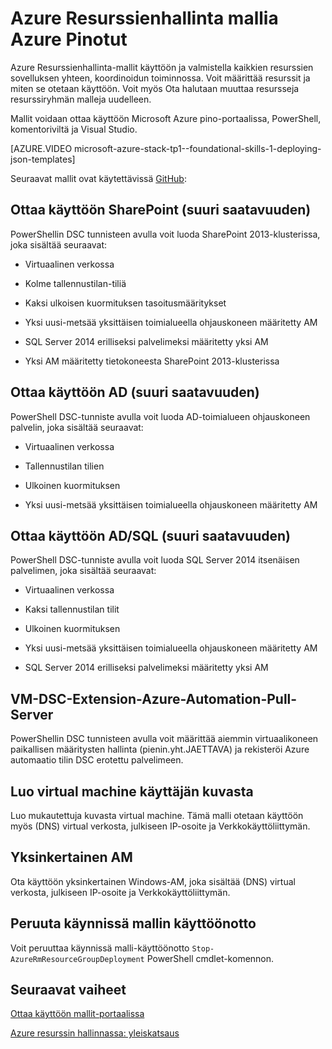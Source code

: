 <properties
    pageTitle="Azure Resurssienhallinta mallia Azure Pinotut (vuokraajan kehittäjät) | Microsoft Azure"
    description="Opettele käyttämään Azure Resurssienhallinta malleja Azure Pinotut käyttöönotto ja valmistella kaikkien resurssien sovelluksen yhteen, koordinoidun toiminnossa."
    services="azure-stack"
    documentationCenter=""
    authors="heathl17"
    manager="byronr"
    editor=""/>

<tags
    ms.service="azure-stack"
    ms.workload="na"
    ms.tgt_pltfrm="na"
    ms.devlang="na"
    ms.topic="article"
    ms.date="10/25/2016"
    ms.author="helaw"/>

# <a name="use-azure-resource-manager-templates-in-azure-stack"></a>Azure Resurssienhallinta mallia Azure Pinotut

Azure Resurssienhallinta-mallit käyttöön ja valmistella kaikkien resurssien sovelluksen yhteen, koordinoidun toiminnossa. Voit määrittää resurssit ja miten se otetaan käyttöön.  Voit myös Ota halutaan muuttaa resursseja resurssiryhmän malleja uudelleen.

Mallit voidaan ottaa käyttöön Microsoft Azure pino-portaalissa, PowerShell, komentoriviltä ja Visual Studio.

[AZURE.VIDEO microsoft-azure-stack-tp1--foundational-skills-1-deploying-json-templates]

Seuraavat mallit ovat käytettävissä [GitHub](http://aka.ms/azurestackgithub):

## <a name="deploy-sharepoint-non-high-availability"></a>Ottaa käyttöön SharePoint (suuri saatavuuden)

PowerShellin DSC tunnisteen avulla voit luoda SharePoint 2013-klusterissa, joka sisältää seuraavat:

-   Virtuaalinen verkossa

-   Kolme tallennustilan-tiliä

-   Kaksi ulkoisen kuormituksen tasoitusmääritykset

-   Yksi uusi-metsää yksittäisen toimialueella ohjauskoneen määritetty AM

-   SQL Server 2014 erilliseksi palvelimeksi määritetty yksi AM

-   Yksi AM määritetty tietokoneesta SharePoint 2013-klusterissa

## <a name="deploy-ad-non-high-availability"></a>Ottaa käyttöön AD (suuri saatavuuden)

PowerShell DSC-tunniste avulla voit luoda AD-toimialueen ohjauskoneen palvelin, joka sisältää seuraavat:

-   Virtuaalinen verkossa

-   Tallennustilan tilien

-   Ulkoinen kuormituksen

-   Yksi uusi-metsää yksittäisen toimialueella ohjauskoneen määritetty AM

## <a name="deploy-adsql-non-high-availability"></a>Ottaa käyttöön AD/SQL (suuri saatavuuden)

PowerShell DSC-tunniste avulla voit luoda SQL Server 2014 itsenäisen palvelimen, joka sisältää seuraavat:

-   Virtuaalinen verkossa

-   Kaksi tallennustilan tilit

-   Ulkoinen kuormituksen

-   Yksi uusi-metsää yksittäisen toimialueella ohjauskoneen määritetty AM

-   SQL Server 2014 erilliseksi palvelimeksi määritetty yksi AM

## <a name="vm-dsc-extension-azure-automation-pull-server"></a>VM-DSC-Extension-Azure-Automation-Pull-Server

PowerShellin DSC tunnisteen avulla voit määrittää aiemmin virtuaalikoneen paikallisen määritysten hallinta (pienin.yht.JAETTAVA) ja rekisteröi Azure automaatio tilin DSC erotettu palvelimeen.

## <a name="create-a-virtual-machine-from-a-user-image"></a>Luo virtual machine käyttäjän kuvasta

Luo mukautettuja kuvasta virtual machine. Tämä malli otetaan käyttöön myös (DNS) virtual verkosta, julkiseen IP-osoite ja Verkkokäyttöliittymän.

## <a name="simple-vm"></a>Yksinkertainen AM

Ota käyttöön yksinkertainen Windows-AM, joka sisältää (DNS) virtual verkosta, julkiseen IP-osoite ja Verkkokäyttöliittymän.

## <a name="cancel-a-running-template-deployment"></a>Peruuta käynnissä mallin käyttöönotto

Voit peruuttaa käynnissä malli-käyttöönotto `Stop-AzureRmResourceGroupDeployment` PowerShell cmdlet-komennon.


## <a name="next-steps"></a>Seuraavat vaiheet

[Ottaa käyttöön mallit-portaalissa](azure-stack-deploy-template-portal.md)

[Azure resurssin hallinnassa: yleiskatsaus](../azure-resource-manager/resource-group-overview.md)

